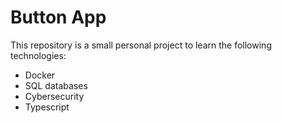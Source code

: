 # Button App 
This repository is a small personal project to learn the following technologies: 
- Docker
- SQL databases 
- Cybersecurity 
- Typescript


